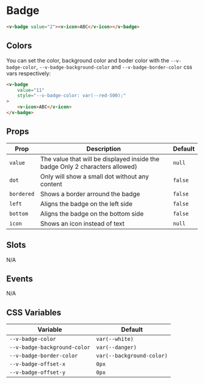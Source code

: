# Badge

```html
<v-badge value="2"><v-icon>ABC</v-icon></v-badge>
```

## Colors

You can set the color, background color and boder color with the `--v-badge-color`, `--v-badge-background-color` and `--v-badge-border-color` css vars respectively:

```html
<v-badge
	value="11"
	style="--v-badge-color: var(--red-500);"
>
	<v-icon>ABC</v-icon>
</v-badge>
```

## Props
| Prop                     | Description                                                                 | Default                            |
|--------------------------|-----------------------------------------------------------------------------|------------------------------------|
| `value`                  | The value that will be displayed inside the badge Only 2 characters allowed)| `null`                             |
| `dot`                    | Only will show a small dot without any content                              | `false`                            |
| `bordered`               | Shows a border arround the badge                                            | `false`                            |
| `left`                   | Aligns the badge on the left side                                           | `false`                            |
| `bottom`                 | Aligns the badge on the bottom side                                         | `false`                            |
| `icon`                   | Shows an icon instead of text                                               | `null`                             |

## Slots
N/A

## Events
N/A

## CSS Variables
| Variable                            | Default                                         |
|-------------------------------------|-------------------------------------------------|
| `--v-badge-color`                   | `var(--white)`                                  |
| `--v-badge-background-color`        | `var(--danger)`                                 |
| `--v-badge-border-color`            | `var(--background-color)`                       |
| `--v-badge-offset-x`                | `0px`                                           |
| `--v-badge-offset-y`                | `0px`                                           |
